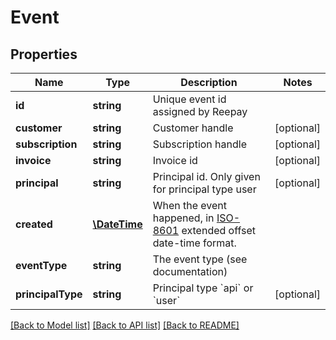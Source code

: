 # Event

## Properties
Name | Type | Description | Notes
------------ | ------------- | ------------- | -------------
**id** | **string** | Unique event id assigned by Reepay | 
**customer** | **string** | Customer handle | [optional] 
**subscription** | **string** | Subscription handle | [optional] 
**invoice** | **string** | Invoice id | [optional] 
**principal** | **string** | Principal id. Only given for principal type user | [optional] 
**created** | [**\DateTime**](\DateTime.md) | When the event happened, in [ISO-8601](http://en.wikipedia.org/wiki/ISO_8601) extended offset date-time format. | 
**eventType** | **string** | The event type (see documentation) | 
**principalType** | **string** | Principal type &#x60;api&#x60; or &#x60;user&#x60; | [optional] 

[[Back to Model list]](../../README.md#documentation-for-models) [[Back to API list]](../../README.md#documentation-for-api-endpoints) [[Back to README]](../../README.md)


